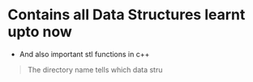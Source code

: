 # Contains all Data Structures learnt upto now

* And also important stl functions in c++

>The directory name tells which data stru